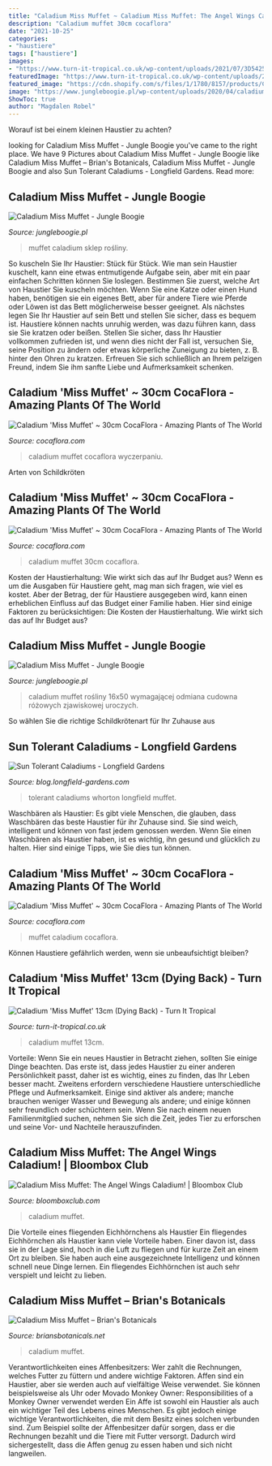 ```yaml
---
title: "Caladium Miss Muffet ~ Caladium Miss Muffet: The Angel Wings Caladium!"
description: "Caladium muffet 30cm cocaflora"
date: "2021-10-25"
categories:
- "haustiere"
tags: ["haustiere"]
images:
- "https://www.turn-it-tropical.co.uk/wp-content/uploads/2021/07/3D542511-423F-4472-BA6A-C033D372DAD9-768x575.jpeg"
featuredImage: "https://www.turn-it-tropical.co.uk/wp-content/uploads/2021/07/3D542511-423F-4472-BA6A-C033D372DAD9-768x575.jpeg"
featured_image: "https://cdn.shopify.com/s/files/1/1780/8157/products/Caladium-Miss-Muffet_grande.jpg?v=1624447825"
image: "https://www.jungleboogie.pl/wp-content/uploads/2020/04/caladium-miss-muffet_16x50-2-576x768.jpg"
ShowToc: true
author: "Magdalen Robel"
---
```



Worauf ist bei einem kleinen Haustier zu achten?

	

		
looking for Caladium Miss Muffet - Jungle Boogie you've came to the right place. We have 9 Pictures about Caladium Miss Muffet - Jungle Boogie like Caladium Miss Muffet – Brian&#039;s Botanicals, Caladium Miss Muffet - Jungle Boogie and also Sun Tolerant Caladiums - Longfield Gardens. Read more:
		
    
## Caladium Miss Muffet - Jungle Boogie

<img loading=lazy src="https://www.jungleboogie.pl/wp-content/uploads/2020/04/caladium-miss-muffet_16x50-2-576x768.jpg" onerror="this.onerror=null;this.src='https://tse2.mm.bing.net/th?id=OIP.aR961HBfKOX1WIZ6AQBJCQHaJ4&amp;pid=15.1';" alt="Caladium Miss Muffet - Jungle Boogie">

_Source: jungleboogie.pl_

>muffet caladium sklep rośliny. 

	

So kuscheln Sie Ihr Haustier: Stück für Stück.
Wie man sein Haustier kuschelt, kann eine etwas entmutigende Aufgabe sein, aber mit ein paar einfachen Schritten können Sie loslegen. Bestimmen Sie zuerst, welche Art von Haustier Sie kuscheln möchten. Wenn Sie eine Katze oder einen Hund haben, benötigen sie ein eigenes Bett, aber für andere Tiere wie Pferde oder Löwen ist das Bett möglicherweise besser geeignet. Als nächstes legen Sie Ihr Haustier auf sein Bett und stellen Sie sicher, dass es bequem ist. Haustiere können nachts unruhig werden, was dazu führen kann, dass sie Sie kratzen oder beißen. Stellen Sie sicher, dass Ihr Haustier vollkommen zufrieden ist, und wenn dies nicht der Fall ist, versuchen Sie, seine Position zu ändern oder etwas körperliche Zuneigung zu bieten, z. B. hinter den Ohren zu kratzen. Erfreuen Sie sich schließlich an Ihrem pelzigen Freund, indem Sie ihm sanfte Liebe und Aufmerksamkeit schenken.

    
## Caladium &#039;Miss Muffet&#039; ~ 30cm CocaFlora - Amazing Plants Of The World

<img loading=lazy src="https://www.cocaflora.com/userdata/public/gfx/10497/Caladium-Miss-Muffet.jpg" onerror="this.onerror=null;this.src='https://tse2.mm.bing.net/th?id=OIP.C3ATeVtvE94k5D_hT3y8zwHaHa&amp;pid=15.1';" alt="Caladium &#039;Miss Muffet&#039; ~ 30cm CocaFlora - Amazing Plants of The World">

_Source: cocaflora.com_

>caladium muffet cocaflora wyczerpaniu. 

	

Arten von Schildkröten

    
## Caladium &#039;Miss Muffet&#039; ~ 30cm CocaFlora - Amazing Plants Of The World

<img loading=lazy src="https://www.cocaflora.com/environment/cache/images/500_500_productGfx_10499/Caladium-Miss-Muffet.jpg" onerror="this.onerror=null;this.src='https://tse4.mm.bing.net/th?id=OIP.nzE0cZBWPa4m-VE9iUePyAHaHa&amp;pid=15.1';" alt="Caladium &#039;Miss Muffet&#039; ~ 30cm CocaFlora - Amazing Plants of The World">

_Source: cocaflora.com_

>caladium muffet 30cm cocaflora. 

	

Kosten der Haustierhaltung: Wie wirkt sich das auf Ihr Budget aus?
Wenn es um die Ausgaben für Haustiere geht, mag man sich fragen, wie viel es kostet. Aber der Betrag, der für Haustiere ausgegeben wird, kann einen erheblichen Einfluss auf das Budget einer Familie haben. Hier sind einige Faktoren zu berücksichtigen:
Die Kosten der Haustierhaltung. Wie wirkt sich das auf Ihr Budget aus?

    
## Caladium Miss Muffet - Jungle Boogie

<img loading=lazy src="https://www.jungleboogie.pl/wp-content/uploads/2020/04/caladium-miss-muffet_16x50-1.jpg" onerror="this.onerror=null;this.src='https://tse1.mm.bing.net/th?id=OIP.nGuKQlKtXaKDW1_Gz99knQHaJ4&amp;pid=15.1';" alt="Caladium Miss Muffet - Jungle Boogie">

_Source: jungleboogie.pl_

>caladium muffet rośliny 16x50 wymagającej odmiana cudowna różowych zjawiskowej uroczych. 

	

So wählen Sie die richtige Schildkrötenart für Ihr Zuhause aus

    
## Sun Tolerant Caladiums - Longfield Gardens

<img loading=lazy src="https://blog.longfield-gardens.com/wp-content/uploads/2021/03/carolyn-whorton-and-gingerland-1024x690.jpg" onerror="this.onerror=null;this.src='https://tse2.mm.bing.net/th?id=OIP.t99o1NQnHF8SV2FUFCQhvAHaE_&amp;pid=15.1';" alt="Sun Tolerant Caladiums - Longfield Gardens">

_Source: blog.longfield-gardens.com_

>tolerant caladiums whorton longfield muffet. 

	

Waschbären als Haustier:
Es gibt viele Menschen, die glauben, dass Waschbären das beste Haustier für ihr Zuhause sind. Sie sind weich, intelligent und können von fast jedem genossen werden. Wenn Sie einen Waschbären als Haustier haben, ist es wichtig, ihn gesund und glücklich zu halten. Hier sind einige Tipps, wie Sie dies tun können.

    
## Caladium &#039;Miss Muffet&#039; ~ 30cm CocaFlora - Amazing Plants Of The World

<img loading=lazy src="https://www.cocaflora.com/userdata/public/gfx/10502/Caladium-Miss-Muffet.jpg" onerror="this.onerror=null;this.src='https://tse4.mm.bing.net/th?id=OIP.ITXaPLA0RDlHVn1sOF71TQHaHa&amp;pid=15.1';" alt="Caladium &#039;Miss Muffet&#039; ~ 30cm CocaFlora - Amazing Plants of The World">

_Source: cocaflora.com_

>muffet caladium cocaflora. 

	

Können Haustiere gefährlich werden, wenn sie unbeaufsichtigt bleiben?

    
## Caladium &#039;Miss Muffet&#039; 13cm (Dying Back) - Turn It Tropical

<img loading=lazy src="https://www.turn-it-tropical.co.uk/wp-content/uploads/2021/07/3D542511-423F-4472-BA6A-C033D372DAD9-768x575.jpeg" onerror="this.onerror=null;this.src='https://tse4.mm.bing.net/th?id=OIP.gvFfHnOe71PbQEOpQ1mn1AHaFi&amp;pid=15.1';" alt="Caladium &#039;Miss Muffet&#039; 13cm (Dying Back) - Turn It Tropical">

_Source: turn-it-tropical.co.uk_

>caladium muffet 13cm. 

	

Vorteile:
Wenn Sie ein neues Haustier in Betracht ziehen, sollten Sie einige Dinge beachten. Das erste ist, dass jedes Haustier zu einer anderen Persönlichkeit passt, daher ist es wichtig, eines zu finden, das Ihr Leben besser macht. Zweitens erfordern verschiedene Haustiere unterschiedliche Pflege und Aufmerksamkeit. Einige sind aktiver als andere; manche brauchen weniger Wasser und Bewegung als andere; und einige können sehr freundlich oder schüchtern sein. Wenn Sie nach einem neuen Familienmitglied suchen, nehmen Sie sich die Zeit, jedes Tier zu erforschen und seine Vor- und Nachteile herauszufinden.

    
## Caladium Miss Muffet: The Angel Wings Caladium! | Bloombox Club

<img loading=lazy src="https://cdn.shopify.com/s/files/1/1780/8157/products/Caladium-Miss-Muffet_grande.jpg?v=1624447825" onerror="this.onerror=null;this.src='https://tse1.mm.bing.net/th?id=OIP.Ecp3ffXBTlB1ZF5bxKWcKQHaHa&amp;pid=15.1';" alt="Caladium Miss Muffet: The Angel Wings Caladium! | Bloombox Club">

_Source: bloomboxclub.com_

>caladium muffet. 

	

Die Vorteile eines fliegenden Eichhörnchens als Haustier
Ein fliegendes Eichhörnchen als Haustier kann viele Vorteile haben. Einer davon ist, dass sie in der Lage sind, hoch in die Luft zu fliegen und für kurze Zeit an einem Ort zu bleiben. Sie haben auch eine ausgezeichnete Intelligenz und können schnell neue Dinge lernen. Ein fliegendes Eichhörnchen ist auch sehr verspielt und leicht zu lieben.

    
## Caladium Miss Muffet – Brian&#039;s Botanicals

<img loading=lazy src="https://i0.wp.com/briansbotanicals.net/wp-content/uploads/2019/01/Caladium-Miss-Muffet-1.jpg?fit=600%2C912" onerror="this.onerror=null;this.src='https://tse2.mm.bing.net/th?id=OIP.O-f0M2V4U8Z2R5D3wuYi-gHaLQ&amp;pid=15.1';" alt="Caladium Miss Muffet – Brian&#039;s Botanicals">

_Source: briansbotanicals.net_

>caladium muffet. 

	

Verantwortlichkeiten eines Affenbesitzers: Wer zahlt die Rechnungen, welches Futter zu füttern und andere wichtige Faktoren.
Affen sind ein Haustier, aber sie werden auch auf vielfältige Weise verwendet. Sie können beispielsweise als Uhr oder Movado Monkey Owner: Responsibilities of a Monkey Owner verwendet werden
Ein Affe ist sowohl ein Haustier als auch ein wichtiger Teil des Lebens eines Menschen. Es gibt jedoch einige wichtige Verantwortlichkeiten, die mit dem Besitz eines solchen verbunden sind. Zum Beispiel sollte der Affenbesitzer dafür sorgen, dass er die Rechnungen bezahlt und die Tiere mit Futter versorgt. Dadurch wird sichergestellt, dass die Affen genug zu essen haben und sich nicht langweilen.

